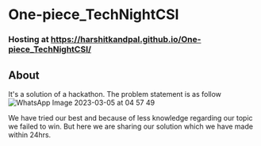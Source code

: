 # One-piece_TechNightCSI


### Hosting at https://harshitkandpal.github.io/One-piece_TechNightCSI/
## About
It's a solution of a hackathon. 
The problem statement is as follow 
![WhatsApp Image 2023-03-05 at 04 57 49](https://user-images.githubusercontent.com/111063866/222934463-2e4c5485-82dc-4d1a-af54-439e75c4dc4e.jpg)
 
 We have tried our best and because of less knowledge regarding our topic we failed to win. But here we are sharing our solution which we have made within 24hrs.




